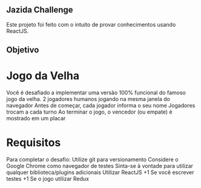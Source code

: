 ## Jazida Challenge

Este projeto foi feito com o intuito de provar conhecimentos usando ReactJS.

## Objetivo

# Jogo da Velha
Você é desafiado a implementar uma versão 100% funcional do famoso jogo da velha.
2 jogadores humanos jogando na mesma janela do navegador
Antes de começar, cada jogador informa o seu nome
Jogadores trocam a cada turno
Ao terminar o jogo, o vencedor (ou empate) é mostrado em um placar
# Requisitos
Para completar o desafio:
Utilize git para versionamento
Considere o Google Chrome como navegador de testes
Sinta-se à vontade para utilizar qualquer biblioteca/plugins adicionais
Utilizar ReactJS
+1 Se você escrever testes
+1 Se o jogo utilizar Redux

